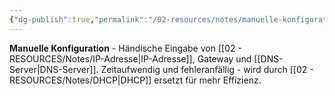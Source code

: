 ```yaml
---
{"dg-publish":true,"permalink":"/02-resources/notes/manuelle-konfiguration/","tags":["netzwerk/manuell","administration/aufwendig"],"noteIcon":"","updated":"2025-08-27T15:03:20.361+02:00"}
---
```



**Manuelle Konfiguration** - Händische Eingabe von [[02 - RESOURCES/Notes/IP-Adresse\|IP-Adresse]], Gateway und [[DNS-Server\|DNS-Server]].
Zeitaufwendig und fehleranfällig - wird durch [[02 - RESOURCES/Notes/DHCP\|DHCP]] ersetzt für mehr Effizienz.